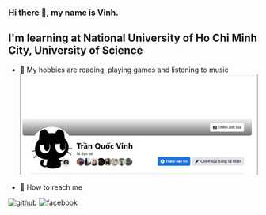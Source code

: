 ### Hi there 👋, my name is Vinh.
## I'm learning at  National University of Ho Chi Minh City, University of Science 


- 🌱 My hobbies are reading, playing games and listening to music
![](https://github.com/VINHTQV/VINHTQV/blob/main/hinh1.jpg?raw=true)


- 🔭 How to reach me

[<img src='https://cdn.jsdelivr.net/npm/simple-icons@3.0.1/icons/github.svg' alt='github' height='40'>](https://github.com/vinhtqv)  [<img src='https://cdn.jsdelivr.net/npm/simple-icons@3.0.1/icons/facebook.svg' alt='facebook' height='40'>](https://www.facebook.com/quocvinh.tran.1000469/)  
  
